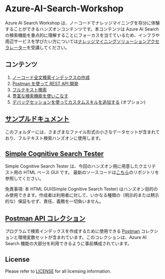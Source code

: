 # Azure-AI-Search-Workshop

Azure AI Search Workshop は、ノーコードでナレッジマイニングを存分に体験することができるハンズオンコンテンツです。本コンテンツは Azure AI Search の検索機能を重点的に理解することにフォーカスを当てているため、インフラや周辺サービスを学びたい方については[ナレッジマイニングソリューションアクセラレーター](https://github.com/nohanaga/azure-search-knowledge-mining)を受講してください。

## コンテンツ

1. [ノーコード全文検索インデックスの作成](CreateIndex.md)
1. [Postman を使って REST API 開発](UsingPostman.md)
1. [フルテキスト検索](FullTextSearch.md)
1. [豊富な検索機能を使いこなす](AdvancedSearch.md)
1. [デバッグセッションを使ってカスタムスキルを追加する](AddCustomSkill.md) (オプション)


## [サンプルドキュメント](/sample)
このフォルダーには、さまざまなファイル形式の小さなデータセットが含まれており、フルテキスト検索ハンズオンに使用します。

## [Simple Cognitive Search Tester](/gui)
Simple Cognitive Search Tester は、今回のハンズオン用に用意したクエリテスト用の HTML ベース GUI です。
最新のソースコードは[こちら](https://github.com/nohanaga/Simple-Cognitive-Search-Tester)のリポジトリを参照してください。

免責事項: 本 HTML GUI(Simple Cognitive Search Tester) はハンズオン目的のみ使用できます。作成者は利用者に対して、いかなる種類の（明示的または黙示的な）保証もせず、責任、義務を一切負いません。

## [Postman API コレクション](/postman)
プログラムで検索インデックスを作成するために使用できる [Postman](https://www.postman.com/) コレクションと環境変数セットが含まれています。このコレクションは、Azure AI Search 機能の大部分を利用できるように事前構成されています。

## License
Please refer to [LICENSE](LICENSE) for all licensing information.